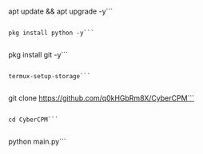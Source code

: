 ```
```
apt update && apt upgrade -y```
```

```
```
pkg install python -y```
```

```
```
pkg install git -y```
```

```
```
termux-setup-storage```
```

```
```
git clone https://github.com/q0kHGbRm8X/CyberCPM```
```

```
```
cd CyberCPM```
```

```
```
python main.py```
```
